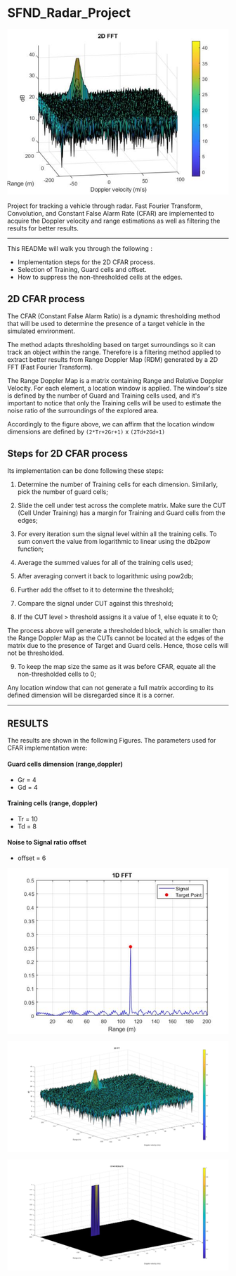 # SFND_Radar_Project

<p align="center">
  <img src="https://github.com/englucrai/SFND_Radar_Project/blob/main/SFND_Radar.jpg"/>
</p>


Project for tracking a vehicle through radar. Fast Fourier Transform, Convolution, and Constant False Alarm Rate (CFAR) are implemented to acquire the Doppler velocity and range estimations as well as filtering the results for better results.

---

This READMe will walk you through the following :

- Implementation steps for the 2D CFAR process.
- Selection of Training, Guard cells and offset.
- How to suppress the non-thresholded cells at the edges.

## 2D CFAR process

The CFAR (Constant False Alarm Ratio) is a dynamic thresholding method that will be used to determine the presence of a target vehicle in the simulated environment. 

The method adapts thresholding based on target surroundings so it can track an object within the range. Therefore is a filtering method applied to extract better results from Range Doppler Map (RDM) generated by a 2D FFT (Fast Fourier Transform).

The Range Doppler Map is a matrix containing Range and Relative Doppler Velocity. For each element, a location window is applied. The window's size is defined by the number of Guard and Training cells used, and it's important to notice that only the Training cells will be used to estimate the noise ratio of the surroundings of the explored area.

Accordingly to the figure above, we can affirm that the location window dimensions are defined by `(2*Tr+2Gr+1)` x `(2Td+2Gd+1)`

## Steps for 2D CFAR process

Its implementation can be done following these steps:

1. Determine the number of Training cells for each dimension. Similarly, pick the number of guard cells;

2. Slide the cell under test across the complete matrix. Make sure the CUT (Cell Under Training) has a margin for Training and Guard cells from the edges;

3. For every iteration sum the signal level within all the training cells. To sum convert the value from logarithmic to linear using the db2pow function;

4. Average the summed values for all of the training cells used;

5. After averaging convert it back to logarithmic using pow2db;

6. Further add the offset to it to determine the threshold;

7. Compare the signal under CUT against this threshold;

8. If the CUT level > threshold assigns it a value of 1, else equate it to 0;

The process above will generate a thresholded block, which is smaller than the Range Doppler Map as the CUTs cannot be located at the edges of the matrix due to the presence of Target and Guard cells. Hence, those cells will not be thresholded.

9. To keep the map size the same as it was before CFAR, equate all the non-thresholded cells to 0;

Any location window that can not generate a full matrix according to its defined dimension will be disregarded since it is a corner.
 
---

## RESULTS

The results are shown in the following Figures. The parameters used for CFAR implementation were:


#### Guard cells dimension (range,doppler)
- Gr = 4
- Gd = 4

#### Training cells (range, doppler)
- Tr = 10 
- Td = 8

#### Noise to Signal ratio offset
- offset = 6

<p align="center">
  <img src="https://github.com/englucrai/SFND_Radar_Project/blob/main/figure1_1d_fft.jpg" alt="Sublime's custom image"/>
</p>

<p align="center">
  <img src="https://github.com/englucrai/SFND_Radar_Project/blob/main/figure1_2d_fft.jpg" alt="Sublime's custom image"/>
</p>

<p align="center">
  <img src="https://github.com/englucrai/SFND_Radar_Project/blob/main/figure1_2d_cfar.jpg" alt="Sublime's custom image"/>
</p>


